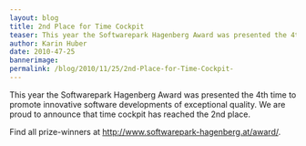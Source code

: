 ```yaml
---
layout: blog
title: 2nd Place for Time Cockpit 
teaser: This year the Softwarepark Hagenberg Award was presented the 4th time to promote innovative software developments of exceptional quality. We are proud to announce that time cockpit has reached the 2nd place.
author: Karin Huber
date: 2010-47-25
bannerimage: 
permalink: /blog/2010/11/25/2nd-Place-for-Time-Cockpit-
---
```


<p xmlns="http://www.w3.org/1999/xhtml">This year the Softwarepark Hagenberg Award was presented the 4th time to promote innovative software developments of exceptional quality. We are proud to announce that time cockpit has reached the 2nd place.</p><p xmlns="http://www.w3.org/1999/xhtml">Find all prize-winners at <a href="http://www.softwarepark-hagenberg.at/award/" target="_blank">http://www.softwarepark-hagenberg.at/award/</a>.</p>